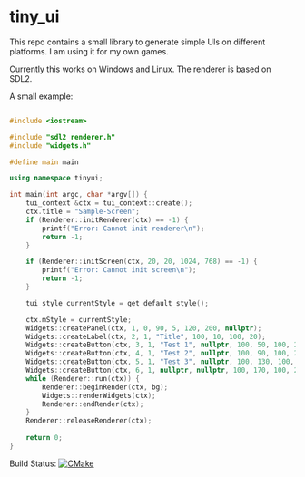 # tiny_ui
This repo contains a small library to generate simple UIs on different platforms. I am using it for my own games.

Currently this works on Windows and Linux. The renderer is based on SDL2. 

A small example:
```cpp

#include <iostream>

#include "sdl2_renderer.h"
#include "widgets.h"

#define main main

using namespace tinyui;

int main(int argc, char *argv[]) {
    tui_context &ctx = tui_context::create();
    ctx.title = "Sample-Screen";
    if (Renderer::initRenderer(ctx) == -1) {
        printf("Error: Cannot init renderer\n");
        return -1;
    }

    if (Renderer::initScreen(ctx, 20, 20, 1024, 768) == -1) {
        printf("Error: Cannot init screen\n");
        return -1;
    }

    tui_style currentStyle = get_default_style();

    ctx.mStyle = currentStyle;
    Widgets::createPanel(ctx, 1, 0, 90, 5, 120, 200, nullptr);
    Widgets::createLabel(ctx, 2, 1, "Title", 100, 10, 100, 20);
    Widgets::createButton(ctx, 3, 1, "Test 1", nullptr, 100, 50, 100, 20, nullptr);
    Widgets::createButton(ctx, 4, 1, "Test 2", nullptr, 100, 90, 100, 20, nullptr);
    Widgets::createButton(ctx, 5, 1, "Test 3", nullptr, 100, 130, 100, 20, nullptr);
    Widgets::createButton(ctx, 6, 1, nullptr, nullptr, 100, 170, 100, 20, nullptr);
    while (Renderer::run(ctx)) {
        Renderer::beginRender(ctx, bg);
        Widgets::renderWidgets(ctx);
        Renderer::endRender(ctx);
    }
    Renderer::releaseRenderer(ctx);
    
    return 0;
}

```

Build Status: [![CMake](https://github.com/kimkulling/tiny_ui/actions/workflows/cmake.yml/badge.svg)](https://github.com/kimkulling/tiny_ui/actions/workflows/cmake.yml)
